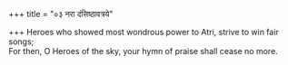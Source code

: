 +++
title = "०३ नरा दंसिष्ठावत्रये"

+++
Heroes who showed most wondrous power to Atri, strive to win fair songs;  
     For then, O Heroes of the sky, your hymn of praise shall cease no more.